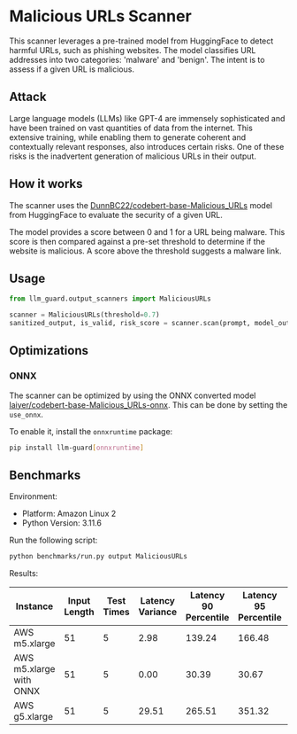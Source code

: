 # Malicious URLs Scanner

This scanner leverages a pre-trained model from HuggingFace to detect harmful URLs, such as phishing websites. The model
classifies URL addresses into two categories: 'malware' and 'benign'. The intent is to assess if a given URL is
malicious.

## Attack

Large language models (LLMs) like GPT-4 are immensely sophisticated and have been trained on vast quantities of data
from the internet. This extensive training, while enabling them to generate coherent and contextually relevant
responses, also introduces certain risks. One of these risks is the inadvertent generation of malicious URLs in their
output.

## How it works

The scanner uses the [DunnBC22/codebert-base-Malicious_URLs](https://huggingface.co/DunnBC22/codebert-base-Malicious_URLs) model from
HuggingFace to evaluate the security of a given URL.

The model provides a score between 0 and 1 for a URL being malware. This score is then compared against a pre-set
threshold to determine if the website is malicious. A score above the threshold suggests a malware link.

## Usage

```python
from llm_guard.output_scanners import MaliciousURLs

scanner = MaliciousURLs(threshold=0.7)
sanitized_output, is_valid, risk_score = scanner.scan(prompt, model_output)
```

## Optimizations

### ONNX

The scanner can be optimized by using the ONNX converted model [laiyer/codebert-base-Malicious_URLs-onnx](https://huggingface.co/laiyer/codebert-base-Malicious_URLs-onnx). This can be done by setting the `use_onnx`.

To enable it, install the `onnxruntime` package:

```sh
pip install llm-guard[onnxruntime]
```

## Benchmarks

Environment:

- Platform: Amazon Linux 2
- Python Version: 3.11.6

Run the following script:

```sh
python benchmarks/run.py output MaliciousURLs
```

Results:

| Instance                       | Input Length | Test Times | Latency Variance | Latency 90 Percentile | Latency 95 Percentile | Latency 99 Percentile | Average Latency (ms) | QPS      |
|--------------------------------|--------------|------------|------------------|-----------------------|-----------------------|-----------------------|----------------------|----------|
| AWS m5.xlarge                  | 51           | 5          | 2.98             | 139.24                | 166.48                | 188.27                | 84.53                | 603.32   |
| AWS m5.xlarge with ONNX        | 51           | 5          | 0.00             | 30.39                 | 30.67                 | 30.90                 | 29.71                | 1716.69  |
| AWS g5.xlarge                  | 51           | 5          | 29.51            | 265.51                | 351.32                | 419.96                | 93.57                | 545.05   |
